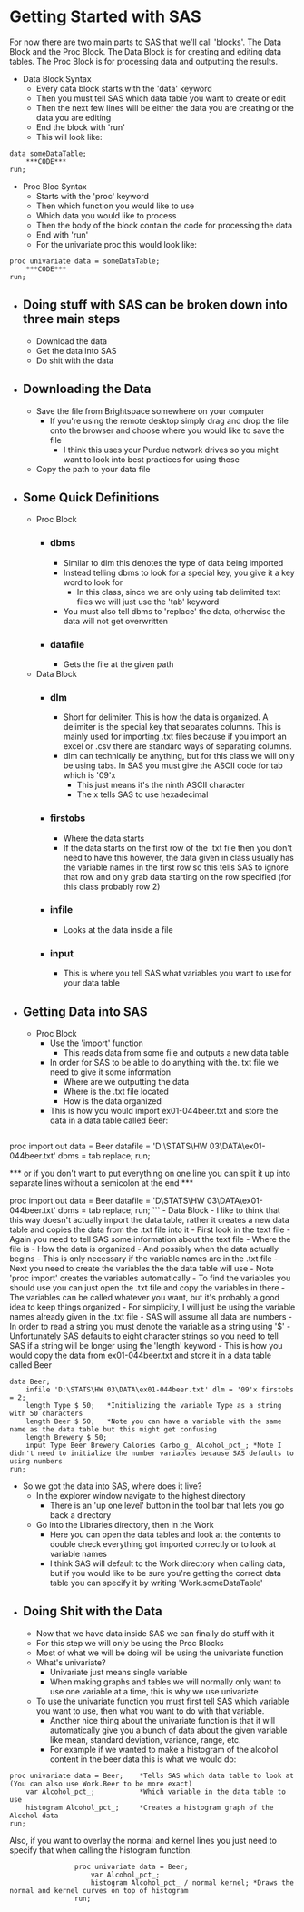 # Getting Started with SAS
For now there are two main parts to SAS that we'll call 'blocks'. The Data Block and the Proc Block. The Data Block is for creating and editing data tables. The Proc Block is for processing data and outputting the results.
- Data Block Syntax
	- Every data block starts with the 'data' keyword
	- Then you must tell SAS which data table you want to create or edit
	- Then the next few lines will be either the data you are creating or the data you are editing
	- End the block with 'run'
	- This will look like:
```
data someDataTable;
	***CODE***
run;
```
- Proc Bloc Syntax
	- Starts with the 'proc' keyword
	- Then which function you would like to use
	- Which data you would like to process
	- Then the body of the block contain the code for processing the data
	- End with 'run'
	- For the univariate proc this would look like:
```
proc univariate data = someDataTable;
	***CODE***
run;
```
- ## Doing stuff with SAS can be broken down into three main steps
	- Download the data
	- Get the data into SAS
	- Do shit with the data
- ## Downloading the Data
	- Save the file from Brightspace somewhere on your computer
		- If you're using the remote desktop simply drag and drop the file onto the browser and choose where you would like to save the file
			- I think this uses your Purdue network drives so you might want to look into best practices for using those
	- Copy the path to your data file
- ## Some Quick Definitions
	- Proc Block
		- ### dbms
			- Similar to dlm this denotes the type of data being imported
			- Instead telling dbms to look for a special key, you give it a key word to look for
				- In this class, since we are only using tab delimited text files we will just use the 'tab' keyword
			- You must also tell dbms to 'replace' the data, otherwise the data will not get overwritten 
		- ### datafile
			- Gets the file at the given path
	- Data Block
		- ### dlm
			- Short for delimiter. This is how the data is organized. A delimiter is the special key that separates columns. This is mainly used for importing .txt files because if you import an excel or .csv there are standard ways of separating columns.
			- dlm can technically be anything, but for this class we will only be using tabs. In SAS you must give the ASCII code for tab which is '09'x
				- This just means it's the ninth ASCII character
				- The x tells SAS to use hexadecimal
		- ### firstobs
			- Where the data starts
			- If the data starts on the first row of the .txt file then you don't need to have this however, the data given in class usually has the variable names in the first row so this tells SAS to ignore that row and only grab data starting on the row specified (for this class probably row 2)
		- ### infile
			- Looks at the data inside a file
		- ### input
			- This is where you tell SAS what variables you want to use for your data table
- ## Getting Data into SAS
	- Proc Block
		- Use the 'import' function
			- This reads data from some file and outputs a new data table
		- In order for SAS to be able to do anything with the. txt file we need to give it some information
			- Where are we outputting the data
			- Where is the .txt file located
			- How is the data organized
		- This is how you would import ex01-044beer.txt and store the data in a data table called Beer:
	```
proc import out data = Beer datafile = 'D:\STATS\HW 03\DATA\ex01-044beer.txt' dbms = tab replace;
run;
						
*** or if you don't want to put everything on one line you can split it up into separate lines without a semicolon at the end ***
						
proc import out data = Beer
	datafile = 'D\STATS\HW 03\DATA\ex01-044beer.txt'
	dbms = tab replace;
run;
	```
	- Data Block
		- I like to think that this way doesn't actually import the data table, rather it creates a new data table and copies the data from the .txt file into it
		- First look in the text file
			- Again you need to tell SAS some information about the text file
				- Where the file is
				- How the data is organized
				- And possibly when the data actually begins
					- This is only necessary if the variable names are in the .txt file
			- Next you need to create the variables the the data table will use
				- Note 'proc import' creates the variables automatically
				- To find the variables you should use you can just open the .txt file and copy the variables in there
					- The variables can be called whatever you want, but it's probably a good idea to keep things organized
					- For simplicity, I will just be using the variable names already given in the .txt file
				-	SAS will assume all data are numbers
					-	In order to read a string you must denote the variable as a string using '$'
						-	Unfortunately SAS defaults to eight character strings so you need to tell SAS if a string will be longer using the 'length' keyword
		- This is how you would copy the data from ex01-044beer.txt and store it in a data table called Beer
```
data Beer;
	infile 'D:\STATS\HW 03\DATA\ex01-044beer.txt' dlm = '09'x firstobs = 2;
	length Type $ 50;	*Initializing the variable Type as a string with 50 characters
	length Beer $ 50;	*Note you can have a variable with the same name as the data table but this might get confusing
	length Brewery $ 50;
	input Type Beer Brewery Calories Carbo_g_ Alcohol_pct_;	*Note I didn't need to initialize the number variables because SAS defaults to using numbers
run;
```
- So we got the data into SAS, where does it live?
	- In the explorer window navigate to the highest directory
		- There is an 'up one level' button in the tool bar that lets you go back a directory
	- Go into the Libraries directory, then in the Work
		- Here you can open the data tables and look at the contents to double check everything got imported correctly or to look at variable names
		- I think SAS will default to the Work directory when calling data, but if you would like to be sure you're getting the correct data table you can specify it by writing 'Work.someDataTable'
- ## Doing Shit with the Data
	- Now that we have data inside SAS we can finally do stuff with it
	- For this step we will only be using the Proc Blocks
	- Most of what we will be doing will be using the univariate function
	- What's univariate?
		- Univariate just means single variable
		- When making graphs and tables we will normally only want to use one variable at a time, this is why we use univariate
	- To use the univariate function you must first tell SAS which variable you want to use, then what you want to do with that variable.
		- Another nice thing about the univariate function is that it will automatically give you a bunch of data about the given variable like mean, standard deviation, variance, range, etc.
		- For example if we wanted to make a histogram of the alcohol content in the beer data this is what we would do:
```
proc univariate data = Beer;	*Tells SAS which data table to look at (You can also use Work.Beer to be more exact)
	var Alcohol_pct_; 			*Which variable in the data table to use
	histogram Alcohol_pct_; 	*Creates a histogram graph of the Alcohol data
run;
```
Also, if you want to overlay the normal and kernel lines you just need to specify that when calling the histogram function:
```
				proc univariate data = Beer;
					var Alcohol_pct_;
					histogram Alcohol_pct_ / normal kernel;	*Draws the normal and kernel curves on top of histogram
				run;
```
